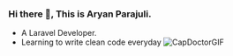 ### Hi there 👋, This is Aryan Parajuli. 
- A Laravel Developer. 
- Learning to write clean code everyday ![CapDoctorGIF](https://user-images.githubusercontent.com/67747517/230855462-1dba8351-6860-451f-9e5b-6ad797048c1e.gif)

<!--
**parajuliaryan/parajuliaryan** is a ✨ _special_ ✨ repository because its `README.md` (this file) appears on your GitHub profile.

Here are some ideas to get you started:

- 🔭 I’m currently working on ...
- 🌱 I’m currently learning ...
- 👯 I’m looking to collaborate on ...
- 🤔 I’m looking for help with ...
- 💬 Ask me about ...
- 📫 How to reach me: ...
- 😄 Pronouns: ...
- ⚡ Fun fact: ...
-->
